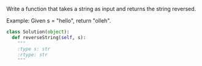Write a function that takes a string as input and returns the string reversed.


Example:
Given s = "hello", return "olleh".



```python
class Solution(object):
  def reverseString(self, s):
    """
    :type s: str
    :rtype: str
    """
```
